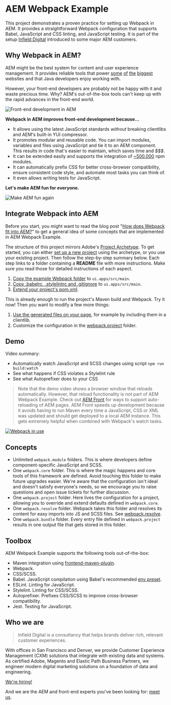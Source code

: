 # AEM Webpack Example

This project demonstrates a proven practice for setting up Webpack in AEM. It provides a straightforward Webpack configuration that supports Babel, JavaScript and CSS linting, and JavaScript testing. It is part of the setup [Infield Digital](http://www.infielddigital.com/) introduced to some major AEM customers.

## Why Webpack in AEM?

AEM might be the best system for content and user experience management. It provides reliable tools that power [some](http://store.nike.com/) [of](https://aws.amazon.com/) [the](https://www.chase.com/) [biggest](https://www.salesforce.com/) websites and that Java developers enjoy working with.

However, your front-end developers are probably not be happy with it and waste precious time. Why? AEM's out-of-the-box tools can't keep up with the rapid advances in the front-end world.

![Front-end development in AEM](https://i.imgur.com/vKwoLvU.jpg)

**Webpack in AEM improves front-end development because...**

- It allows using the latest JavaScript standards _without_ breaking clientlibs and AEM's built-in YUI compressor.
- It promotes modular and reusable code. You can import modules, variables and files using JavaScript and tie it to an AEM component. This results in code that's easier to maintain, which saves time and _$$$_.
- It can be extended easily and supports the integration of [~500.000](http://www.modulecounts.com/) npm modules.
- It can automatically prefix CSS for better cross-browser compatibility, ensure consistent code style, and automate most tasks you can think of.
- It even allows writing tests for JavaScript.

**Let's make AEM fun for everyone.**

![Make AEM fun again](https://i.imgur.com/t37OlGq.jpg)

## Integrate Webpack into AEM

Before you start, you might want to read the blog post "[How does Webpack fit into AEM?](https://www.infielddigital.com/blog/webpack-in-aem/)" to get a general idea of some concepts that are implemented in AEM Webpack Example.

The structure of this project mirrors Adobe's [Project Archetype](https://github.com/Adobe-Marketing-Cloud/aem-project-archetype/tree/master/src/main/archetype). To get started, you can either [set up a new project](https://github.com/Adobe-Marketing-Cloud/aem-project-archetype) using the archetype, or you use your existing project. Then follow the step-by-step summary below. Each step links to a folder containing a **README** file with more instructions. Make sure you read those for detailed instructions of each aspect.

1. [Copy the example Webpack folder](ui.apps/src/main) to `ui.apps/src/main`.
2. [Copy .babelrc, .stylelintrc and .gitignore](ui.apps/src/main) to `ui.apps/src/main`.
3. [Extend your project's pom.xml](ui.apps).

This is already enough to run the project's Maven build and Webpack. Try it now! Then you want to modify a few more things:

1. [Use the generated files on your page](ui.apps/src/main/content/jcr_root/apps/__appsFolderName__/clientlibs/clientlib-components), for example by including them in a clientlib.
2. Customize the configuration in the [webpack.project](ui.apps/src/main) folder.

## Demo

Video summary:

- Automatically watch JavaScript and SCSS changes using script `npm run build:watch`
- See what happens if CSS violates a Stylelint rule
- See what Autoprefixer does to your CSS

> Note that the demo video shows a browser window that reloads automatically. However, that reload functionality is not part of AEM Webpack Example. Check out [AEM Front](https://kevinw.de/aem-front/) for ways to support auto-reloading of AEM pages. AEM Front speeds up development because it avoids having to run Maven every time a JavaScript, CSS or XML was updated and should get deployed to a local AEM instance. This gets extremely helpful when combined with Webpack's watch tasks.

[![Webpack in use](https://infielddigital.com/shared/aem-webpack-example-demo-thumbnail.jpg)](https://infielddigital.com/shared/aem-webpack-example-demo.mov)

## Concepts

- Unlimited `webpack.module` folders. This is where developers define component-specific JavaScript and SCSS.
- One `webpack.core` folder. This is where the magic happens and core tools of this framework are defined. Avoid touching this folder to make future upgrades easier. We're aware that the configuration isn't ideal and doesn't satisfy everyone's needs, so we encourage you to raise questions and open issue tickets for further discussion.
- One `webpack.project` folder. Here lives the configuration for a project, allowing you to override and extend defaults defined in `webpack.core`.
- One `webpack.resolve` folder. Webpack takes this folder and resolves its content for easy imports into JS and SCSS files. See [webpack.resolve](ui.apps/src/main/content/jcr_root/apps/__appsFolderName__/components/webpack.resolve).
- One `webpack.bundle` folder. Every entry file defined in `webpack.project` results in one output file that gets stored in this folder.

## Toolbox

AEM Webpack Example supports the following tools out-of-the-box:

- Maven integration using [frontend-maven-plugin](https://github.com/eirslett/frontend-maven-plugin).
- Webpack.
- CSS/SCSS.
- Babel. JavaScript compilation using Babel's recommended [env preset](http://babeljs.io/docs/plugins/preset-env/).
- ESLint. Linting for JavaScript.
- Stylelint. Linting for CSS/SCSS.
- Autoprefixer. Prefixes CSS/SCSS to improve cross-browser compatibility.
- Jest. Testing for JavaScript.

## Who we are

> Infield Digital is a consultancy that helps brands deliver rich, relevant customer experiences.

With offices in San Francisco and Denver, we provide Customer Experience Management (CXM) solutions that integrate with existing data and systems. As certified Adobe, Magento and Elastic Path Business Partners, we engineer modern digital marketing solutions on a foundation of data and engineering.

[We're hiring!](https://www.infielddigital.com/careers/)

And we are the AEM and front-end experts you've been looking for: [meet us](https://www.infielddigital.com/).
